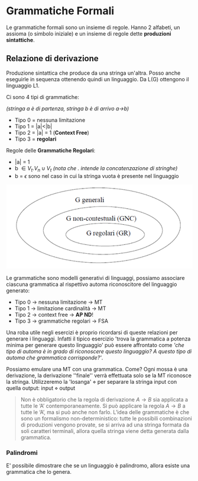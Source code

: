 # Grammatiche Formali

Le grammatiche formali sono un insieme di regole. Hanno 2 alfabeti, un assioma (o simbolo iniziale) e un insieme di regole dette **produzioni sintattiche**.

## Relazione di derivazione

Produzione sintattica che produce da una stringa un'altra. Posso anche eseguirle in sequenza ottenendo quindi un linguaggio. Da L(G) ottengono il linguaggio L1.

Ci sono 4 tipi di grammatiche: 

*(stringa a è di partenza, stringa b è di arrivo a->b)*

- Tipo 0 = nessuna limitazione
- Tipo 1 = |a|<|b| 
- Tipo 2 = |a| = 1 (**Context Free**)
- Tipo 3 = **regolari**

Regole delle **Grammatiche Regolari**:

- |a| = 1
- b $\in V_t . V_n \cup V_t$  *(nota che $.$ intende la concatenzazione di stringhe)*
- b = $\epsilon$ sono nel caso in cui la stringa vuota è presente nel linguaggio

![grammatiche](grammatiche.png)

Le grammatiche sono modelli generativi di linguaggi, possiamo associare ciascuna grammatica al rispettivo automa riconoscitore del linguaggio generato:

- Tipo 0 $\rightarrow$ nessuna limitazione $\rightarrow$ MT
- Tipo 1 $\rightarrow$ limitazione cardinalità $\rightarrow$ MT
- Tipo 2 $\rightarrow$ context free $\rightarrow$ **AP ND**!
- Tipo 3 $\rightarrow$ grammatiche regolari $\rightarrow$ FSA

Una roba utile negli esercizi è proprio ricordarsi di queste relazioni per generare i linguaggi. Infatti il tipico esercizio 'trova la grammatica a potenza minima per generare questo linguaggio' può essere affrontato come *'che tipo di automa è in grado di riconoscere questo linguaggio? A questo tipo di automa che grammatica corrisponde?'*. 

Possiamo emulare una MT con una grammatica. Come? Ogni mossa è una derivazione, la derivazione ''finale'' verrà effettuata solo se la MT riconosce la stringa. 
Utilizzeremo la 'losanga' $\diamond$ per separare la stringa input con quella output:
input $\diamond$ output

> Non è obbligatorio che la regola di derivazione $A \rightarrow B$  sia applicata a tutte le ‘A’ contemporaneamente. Si può applicare la regola $A \rightarrow B$  a tutte le ‘A’, ma si può anche non farlo.  L’idea delle grammatiche è che sono un formalismo non-deterministico: tutte le possibili combinazioni di produzioni vengono provate, se si arriva ad una stringa formata da soli caratteri terminali, allora quella stringa viene detta generata dalla grammatica. 

### Palindromi
E' possibile dimostrare che se un linguaggio è palindromo, allora esiste una grammatica che lo genera.